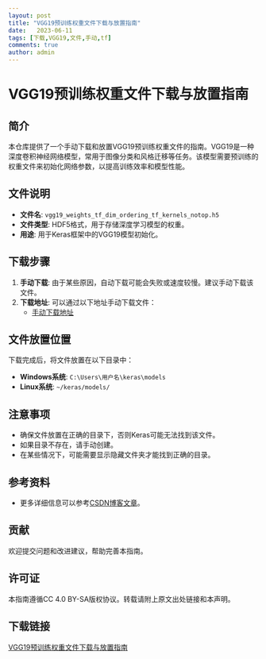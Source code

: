 ```yaml
---
layout: post
title: "VGG19预训练权重文件下载与放置指南"
date:   2023-06-11
tags: [下载,VGG19,文件,手动,tf]
comments: true
author: admin
---
```

# VGG19预训练权重文件下载与放置指南

## 简介
本仓库提供了一个手动下载和放置VGG19预训练权重文件的指南。VGG19是一种深度卷积神经网络模型，常用于图像分类和风格迁移等任务。该模型需要预训练的权重文件来初始化网络参数，以提高训练效率和模型性能。

## 文件说明
- **文件名**: `vgg19_weights_tf_dim_ordering_tf_kernels_notop.h5`
- **文件类型**: HDF5格式，用于存储深度学习模型的权重。
- **用途**: 用于Keras框架中的VGG19模型初始化。

## 下载步骤
1. **手动下载**: 由于某些原因，自动下载可能会失败或速度较慢。建议手动下载该文件。
2. **下载地址**: 可以通过以下地址手动下载文件：
   - [手动下载地址](https://storage.googleapis.com/tensorflow/keras-applications/vgg19/vgg19_weights_tf_dim_ordering_tf_kernels_notop.h5)

## 文件放置位置
下载完成后，将文件放置在以下目录中：
- **Windows系统**: `C:\Users\用户名\keras\models`
- **Linux系统**: `~/keras/models/`

## 注意事项
- 确保文件放置在正确的目录下，否则Keras可能无法找到该文件。
- 如果目录不存在，请手动创建。
- 在某些情况下，可能需要显示隐藏文件夹才能找到正确的目录。

## 参考资料
- 更多详细信息可以参考[CSDN博客文章](https://blog.csdn.net/blanck_c/article/details/117116409)。

## 贡献
欢迎提交问题和改进建议，帮助完善本指南。

## 许可证
本指南遵循CC 4.0 BY-SA版权协议。转载请附上原文出处链接和本声明。

## 下载链接

[VGG19预训练权重文件下载与放置指南](https://pan.quark.cn/s/4ab48193e149)